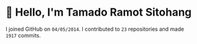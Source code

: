 # :wave: Hello, I'm Tamado Ramot Sitohang

I joined GitHub on `04/05/2014`. I contributed to `23` repositories and made `1917` commits.
